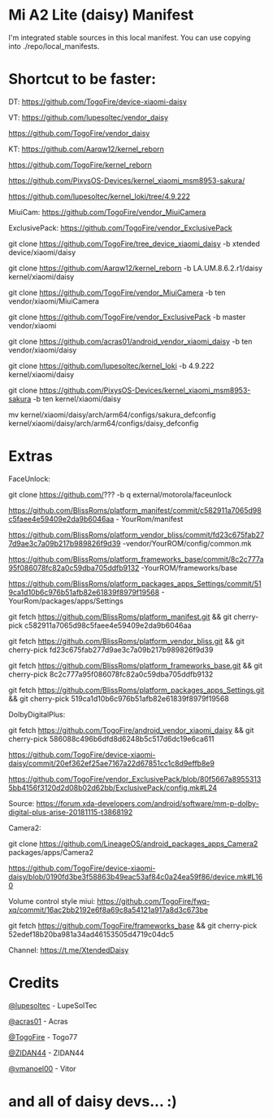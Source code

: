 ﻿# Mi A2 Lite (daisy) Manifest

I'm integrated stable sources in this local manifest. You can use copying into ./repo/local_manifests.

# Shortcut to be faster:

DT: https://github.com/TogoFire/device-xiaomi-daisy

VT: https://github.com/lupesoltec/vendor_daisy

https://github.com/TogoFire/vendor_daisy

KT: https://github.com/Aarqw12/kernel_reborn

https://github.com/TogoFire/kernel_reborn

https://github.com/PixysOS-Devices/kernel_xiaomi_msm8953-sakura/

https://github.com/lupesoltec/kernel_loki/tree/4.9.222

MiuiCam: https://github.com/TogoFire/vendor_MiuiCamera

ExclusivePack: https://github.com/TogoFire/vendor_ExclusivePack


git clone https://github.com/TogoFire/tree_device_xiaomi_daisy -b xtended device/xiaomi/daisy

git clone https://github.com/Aarqw12/kernel_reborn -b LA.UM.8.6.2.r1/daisy kernel/xiaomi/daisy

git clone https://github.com/TogoFire/vendor_MiuiCamera -b ten vendor/xiaomi/MiuiCamera

git clone https://github.com/TogoFire/vendor_ExclusivePack -b master vendor/xiaomi

git clone https://github.com/acras01/android_vendor_xiaomi_daisy -b ten vendor/xiaomi/daisy

git clone https://github.com/lupesoltec/kernel_loki -b 4.9.222 kernel/xiaomi/daisy

git clone https://github.com/PixysOS-Devices/kernel_xiaomi_msm8953-sakura -b ten kernel/xiaomi/daisy

mv kernel/xiaomi/daisy/arch/arm64/configs/sakura_defconfig kernel/xiaomi/daisy/arch/arm64/configs/daisy_defconfig

>>>>>>>>>>>>>>>>>>>>>>>>>>>>>>>>>>>>>>>>>>>>>>>>>>>>>>>>>>>>>>>>>>>>>>>>>>>>>>>>>>>>>>>>>>>>>>>>>>>>>>>>>>>>>>>>>>>>>>>>>>>>

# Extras

FaceUnlock:

git clone https://github.com/??? -b q external/motorola/faceunlock

https://github.com/BlissRoms/platform_manifest/commit/c582911a7065d98c5faee4e59409e2da9b6046aa    - YourRom/manifest

https://github.com/BlissRoms/platform_vendor_bliss/commit/fd23c675fab277d9ae3c7a09b217b989826f9d39   -vendor/YourROM/config/common.mk 

https://github.com/BlissRoms/platform_frameworks_base/commit/8c2c777a95f086078fc82a0c59dba705ddfb9132   -YourROM/frameworks/base

https://github.com/BlissRoms/platform_packages_apps_Settings/commit/519ca1d10b6c976b51afb82e61839f8979f19568   - YourRom/packages/apps/Settings

git fetch https://github.com/BlissRoms/platform_manifest.git && git cherry-pick c582911a7065d98c5faee4e59409e2da9b6046aa

git fetch https://github.com/BlissRoms/platform_vendor_bliss.git && git cherry-pick fd23c675fab277d9ae3c7a09b217b989826f9d39

git fetch https://github.com/BlissRoms/platform_frameworks_base.git && git cherry-pick 8c2c777a95f086078fc82a0c59dba705ddfb9132

git fetch https://github.com/BlissRoms/platform_packages_apps_Settings.git && git cherry-pick 519ca1d10b6c976b51afb82e61839f8979f19568

DolbyDigitalPlus:

git fetch https://github.com/TogoFire/android_vendor_xiaomi_daisy && git cherry-pick 586088c496b6dfd8d6248b5c517d6dc19e6ca611

https://github.com/TogoFire/device-xiaomi-daisy/commit/20ef362ef25ae7167a22d67851cc1c8d9effb8e9

https://github.com/TogoFire/vendor_ExclusivePack/blob/80f5667a89553135bb4156f3120d2d08b02d62bb/ExclusivePack/config.mk#L24

Source: https://forum.xda-developers.com/android/software/mm-p-dolby-digital-plus-arise-20181115-t3868192

Camera2:

git clone https://github.com/LineageOS/android_packages_apps_Camera2 packages/apps/Camera2

https://github.com/TogoFire/device-xiaomi-daisy/blob/0190fd3be3f58863b49eac53af84c0a24ea59f86/device.mk#L160

Volume control style miui:
https://github.com/TogoFire/fwq-xq/commit/16ac2bb2192e6f8a69c8a54121a917a8d3c673be

git fetch https://github.com/TogoFire/frameworks_base && git cherry-pick 52edef18b20ba981a34ad46153505d4719c04dc5

Channel: https://t.me/XtendedDaisy


# Credits

[@lupesoltec](https://github.com/lupesoltec) - LupeSolTec

[@acras01](https://github.com/acras01) - Acras

[@TogoFire](https://github.com/TogoFire) - Togo77

[@ZIDAN44](https://github.com/ZIDAN44) - ZIDAN44

[@vmanoel00](https://github.com/vitor00almei) - Vitor


# and all of daisy devs... :)
